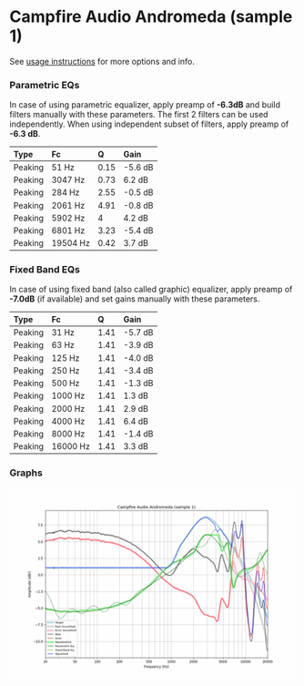 # Campfire Audio Andromeda (sample 1)
See [usage instructions](https://github.com/jaakkopasanen/AutoEq#usage) for more options and info.

### Parametric EQs
In case of using parametric equalizer, apply preamp of **-6.3dB** and build filters manually
with these parameters. The first 2 filters can be used independently.
When using independent subset of filters, apply preamp of **-6.3 dB**.

| Type    | Fc       |    Q | Gain    |
|:--------|:---------|:-----|:--------|
| Peaking | 51 Hz    | 0.15 | -5.6 dB |
| Peaking | 3047 Hz  | 0.73 | 6.2 dB  |
| Peaking | 284 Hz   | 2.55 | -0.5 dB |
| Peaking | 2061 Hz  | 4.91 | -0.8 dB |
| Peaking | 5902 Hz  | 4    | 4.2 dB  |
| Peaking | 6801 Hz  | 3.23 | -5.4 dB |
| Peaking | 19504 Hz | 0.42 | 3.7 dB  |

### Fixed Band EQs
In case of using fixed band (also called graphic) equalizer, apply preamp of **-7.0dB**
(if available) and set gains manually with these parameters.

| Type    | Fc       |    Q | Gain    |
|:--------|:---------|:-----|:--------|
| Peaking | 31 Hz    | 1.41 | -5.7 dB |
| Peaking | 63 Hz    | 1.41 | -3.9 dB |
| Peaking | 125 Hz   | 1.41 | -4.0 dB |
| Peaking | 250 Hz   | 1.41 | -3.4 dB |
| Peaking | 500 Hz   | 1.41 | -1.3 dB |
| Peaking | 1000 Hz  | 1.41 | 1.3 dB  |
| Peaking | 2000 Hz  | 1.41 | 2.9 dB  |
| Peaking | 4000 Hz  | 1.41 | 6.4 dB  |
| Peaking | 8000 Hz  | 1.41 | -1.4 dB |
| Peaking | 16000 Hz | 1.41 | 3.3 dB  |

### Graphs
![](./Campfire%20Audio%20Andromeda%20(sample%201).png)